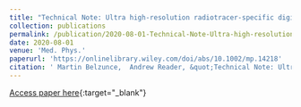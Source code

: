 ```yaml
---
title: "Technical Note: Ultra high-resolution radiotracer-specific digital pet brain phantoms based on the BigBrain atlas"
collection: publications
permalink: /publication/2020-08-01-Technical-Note-Ultra-high-resolution-radiotracer-specific-digital-pet-brain-phantoms-based-on-the-BigBrain-atlas
date: 2020-08-01
venue: 'Med. Phys.'
paperurl: 'https://onlinelibrary.wiley.com/doi/abs/10.1002/mp.14218'
citation: ' Martin Belzunce,  Andrew Reader, &quot;Technical Note: Ultra high-resolution radiotracer-specific digital pet brain phantoms based on the BigBrain atlas.&quot; Med. Phys., 2020.'
---
```

[Access paper here](https://onlinelibrary.wiley.com/doi/abs/10.1002/mp.14218){:target="_blank"}
